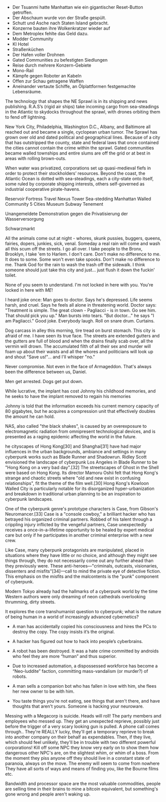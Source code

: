 - Der Tsuanmi hatte Manhattan wie ein gigantischer Reset-Button getroffen.
- Der Abschaum wurde von der Straße gespült.
- Schutt und Asche nach Staten Island gebracht.
- Konzerne bauten ihre Wolkenkratzer wieder auf
- Dem Metroplex fehlte das Geld dazu.
- Modder Community
- KI Hotel
- Straßenküchen
- Der Hafen voller Drohnen
- Gated Communities zu befestigten Siedlungen
- Reise durch mehrere Konzern-Gebiete
- Mono-Rail
- Kämpfe gegen Roboter an Kabeln
- Offen zur Schau getragene Waffen
- Aneinander vertaute Schiffe, an Ölplattformen festgemachte Lebensräume.

The technology that shapes the NE Sprawl is in its shipping and news publishing.  R.A.S’s (rigid air ships) take incoming cargo from sea-steadings in the Atlantic to skydocks throughout the sprawl, with drones orbiting them to fend off lightning.

New York City, Philadelphia, Washington D.C., Albany, and Baltimore all reached out and became a single, cyclopean urban tumor.   The Sprawl has grown over old and dated political and geographical lines.  Because of a city that has outstripped the county, state and federal laws that once contained the cities cannot contain the crime within the sprawl.   Gated communities became walled townships and entire slums are off the grid or at best in areas with rolling brown-outs.

When water was privatized, corporations set up quasi-medieval fiefs in order to protect their stockholders’ resources.  Beyond the coast, the Atlantic Ocean is dotted with sea-steadings, each a city-state onto itself, some ruled by corporate shipping interests, others self-governed as industrial cooperative pirate-havens.

Reservoir Fortress
Travel Nexus Tower
Sea-stedding
Manhattan Walled Community
5 Cities Museum
Subway Tenement

Unangemeldete Demonstration gegen die Privatisierung der Wasserversorgung

Schwarzmarkt

All the animals come out at night - whores, skunk pussies, buggers, queens, fairies, dopers, junkies, sick, venal. Someday a real rain will come and wash all this scum off the streets. I go all over. I take people to the Bronx, Brooklyn, I take 'em to Harlem. I don't care. Don't make no difference to me. It does to some. Some won't even take spooks. Don't make no difference to me.
Thank God for the rain to wash the trash off the sidewalk.
I think someone should just take this city and just... just flush it down the fuckin' toilet.

None of you seem to understand. I'm not locked in here with you. You're locked in here with *ME*!

 I heard joke once: Man goes to doctor. Says he's depressed. Life seems harsh, and cruel. Says he feels all alone in threatening world. Doctor says: "Treatment is simple. The great clown - Pagliacci - is in town. Go see him. That should pick you up." Man bursts into tears. "But doctor..." he says "I am Pagliacci." Good joke. Everybody laugh. Roll on snare drum. Curtains.

 Dog carcass in alley this morning, tire tread on burst stomach. This city is afraid of me. I have seen its true face. The streets are extended gutters and the gutters are full of blood and when the drains finally scab over, all the vermin will drown. The accumulated filth of all their sex and murder will foam up about their waists and all the whores and politicians will look up and shout "Save us!"... and I'll whisper "no."

 Never compromise. Not even in the face of Armageddon. That's always been the difference between us, Daniel.

  Men get arrested. Dogs get put down.

  While lucrative, the implant has cost Johnny his childhood memories, and he seeks to have the implant removed to regain his memories

  Johnny is told that the information exceeds his current memory capacity of 80 gigabytes, but he acquires a compression unit that effectively doubles the amount he can hold.

  NAS, also called "the black shakes", is caused by an overexposure to electromagnetic radiation from omnipresent technological devices, and is presented as a raging epidemic affecting the world in the future.

  he cityscapes of Hong Kong[30] and Shanghai[31] have had major influences in the urban backgrounds, ambiance and settings in many cyberpunk works such as Blade Runner and Shadowrun. Ridley Scott envisioned the landscape of cyberpunk Los Angeles in Blade Runner to be "Hong Kong on a very bad day".[32] The streetscapes of Ghost in the Shell were based on Hong Kong. Its director Mamoru Oshii felt that Hong Kong's strange and chaotic streets where "old and new exist in confusing relationships", fit the theme of the film well.[30] Hong Kong's Kowloon Walled City is particularly notable for its disorganized hyper-urbanization and breakdown in traditional urban planning to be an inspiration to cyberpunk landscapes.

  One of the cyberpunk genre's prototype characters is Case, from Gibson's Neuromancer.[33] Case is a "console cowboy," a brilliant hacker who has betrayed his organized criminal partners. Robbed of his talent through a crippling injury inflicted by the vengeful partners, Case unexpectedly receives a once-in-a-lifetime opportunity to be healed by expert medical care but only if he participates in another criminal enterprise with a new crew.

Like Case, many cyberpunk protagonists are manipulated, placed in situations where they have little or no choice, and although they might see things through, they do not necessarily come out any further ahead than they previously were. These anti-heroes—"criminals, outcasts, visionaries, dissenters and misfits"[34]—call to mind the private eye of detective fiction. This emphasis on the misfits and the malcontents is the "punk" component of cyberpunk.

Modern Tokyo already had the hallmarks of a cyberpunk world by the time Western authors were only dreaming of neon cathedrals overlooking thrumming, dirty streets.

 It explores the core transhumanist question to cyberpunk; what is the nature of being human in a world of increasingly advanced cybernetics?

- A man has accidentally copied his consciousness and hires the PCs to destroy the copy. The copy insists it’s the original.

- A hacker has figured out how to hack into people’s cyberbrains.

- A robot has been destroyed. It was a hate crime committed by androids who feel they are more “human” and thus superior.

- Due to increased automation, a dispossessed workforce has become a “Neo-luddite” faction, committing mass-vandalism (or murder?) of robots.

- A man sells a companion bot who has fallen in love with him, she flees her new owner to be with him.

- You taste things you're not eating, see things that aren't there, and have thoughts that aren't yours. Someone is hacking your neuroware.

Messing with a Megacorp is suicide. Heads will roll! The party members and employees who messed up. They get an unexpected reprieve, possibly just before the trigger of a very scary looking gun is pulled. A phone call comes through.. They're REALLY lucky, they'll get a temporary reprieve to break into another company on their behalf as expendables. Then, if they live, which should feel unlikely, they'll be in trouble with two different powerful corporations! Kill off some NPC they know very early on to show them how dangerous other NPC's are, on the slightest whim, or whim of a boss. From the moment they piss anyone off they should live in a constant state of paranoia, always on the move. The enemy will seem to come from nowhere They have all sorts of ways and means of finding you, like the Bourne films etc.

Bandwidth and processor space are the most valuable commodities, people are selling time in their brains to mine a bitcoin equivalent, but something's gone wrong and people aren't waking up.